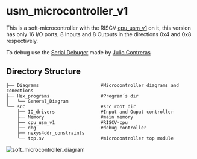 # usm_microcontroller_v1
 
This is a soft-microcontroller with the RISCV [cpu_usm_v1](https://github.com/lild4d4/cpu_usm_v1) on it, this version has only 16 I/O ports, 8 Inputs and 8 Outputs in the directions 0x4 and 0x8 respectively.

To debug use the [Serial Debuger](https://github.com/jcontrerasf/serial_debbuger) made by [Julio Contreras](https://github.com/jcontrerasf)

## Directory Structure

    ├── Diagrams                       #Microcontroller diagrams and conections
    ├── Hex_programs                   #Program´s dir
    │   └── General_Diagram           
    └── src                            #src root dir
        ├── IO_drivers                 #Input and Ouput controller
        ├── Memory                     #main memory
        ├── cpu_usm_v1                 #RISCV-cpu
        ├── dbg                        #debug controller
        ├── nexys4ddr_constraints      
        └── top.sv                     #microcontroller top module

![soft_microcontroller_diagram](https://user-images.githubusercontent.com/64666124/161451944-779f86ed-0c1e-43e7-aa9b-19af7270d080.png)
